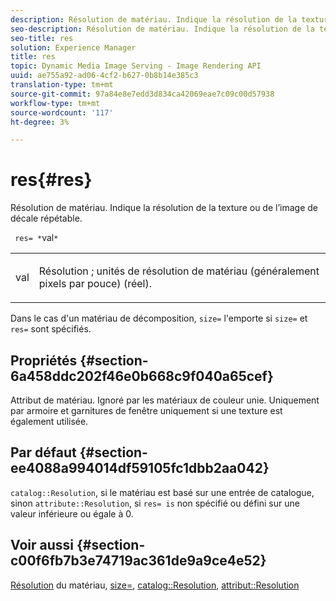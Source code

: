 ```yaml
---
description: Résolution de matériau. Indique la résolution de la texture ou de l’image de décale répétable.
seo-description: Résolution de matériau. Indique la résolution de la texture ou de l’image de décale répétable.
seo-title: res
solution: Experience Manager
title: res
topic: Dynamic Media Image Serving - Image Rendering API
uuid: ae755a92-ad06-4cf2-b627-0b8b14e385c3
translation-type: tm+mt
source-git-commit: 97a84e8e7edd3d834ca42069eae7c09c00d57938
workflow-type: tm+mt
source-wordcount: '117'
ht-degree: 3%

---
```



# res{#res}

Résolution de matériau. Indique la résolution de la texture ou de l’image de décale répétable.

` res= *`val`*`

<table id="simpletable_2004B804D46E43C090E59BBFF8144598"> 
 <tr class="strow"> 
  <td class="stentry"> <p> <span class="varname"> val  </span> </p> </td> 
  <td class="stentry"> <p>Résolution ; unités de résolution de matériau (généralement pixels par pouce) (réel). </p> </td> 
 </tr> 
</table>

Dans le cas d&#39;un matériau de décomposition, `size=` l&#39;emporte si `size=` et `res=` sont spécifiés.

## Propriétés {#section-6a458ddc202f46e0b668c9f040a65cef}

Attribut de matériau. Ignoré par les matériaux de couleur unie. Uniquement par armoire et garnitures de fenêtre uniquement si une texture est également utilisée.

## Par défaut {#section-ee4088a994014df59105fc1dbb2aa042}

`catalog::Resolution`, si le matériau est basé sur une entrée de catalogue, sinon  `attribute::Resolution`, si  `res= is` non spécifié ou défini sur une valeur inférieure ou égale à 0.

## Voir aussi {#section-c00f6fb7b3e74719ac361de9a9ce4e52}

[Résolution](../../../../../ir-api/http-protocol/image-rendering-api-ref/c-ir-http-protocol-ref/c-ir-http-protocol-syntax-and-features/c-ir-vignettes/c-ir-material-resolution.md#concept-f60103c64e324e2cae78bd76dfb4de8b) du matériau,  [size=](../../../../../ir-api/http-protocol/image-rendering-api-ref/c-ir-http-protocol-ref/c-ir-http-protocol-command-reference/r-ir-http-size.md#reference-1220d6fbcde4479aba91de7adacdc988),  [catalog::Resolution](../../../../../ir-api/material-cat/image-rendering-api-ref/c-ir-material-catalog/c-ir-material-data-reference/r-ir-resolution-dataref.md#reference-6a2d64c2d72b438fade58a3391569da7),  [attribut::Resolution](../../../../../ir-api/material-cat/image-rendering-api-ref/c-ir-material-catalog/c-ir-attributes-reference/r-ir-resolution.md#reference-09fe14e6bfbf4db6b7f4369fffecc806)
